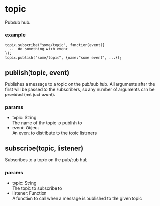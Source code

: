 # topic
Pubsub hub.

### example
```
topic.subscribe("some/topic", function(event){
  ... do something with event
});
topic.publish("some/topic", {name:"some event", ...});
```

## publish(topic, event)
Publishes a message to a topic on the pub/sub hub. All arguments after the first will be passed to the subscribers, so any number of arguments can be provided (not just event).
### params
* topic: String  
The name of the topic to publish to
* event: Object  
An event to distribute to the topic listeners

## subscribe(topic, listener)
Subscribes to a topic on the pub/sub hub
### params
* topic: String  
The topic to subscribe to
* listener: Function  
A function to call when a message is published to the given topic